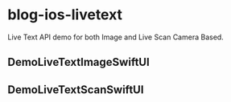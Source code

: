 # blog-ios-livetext
Live Text API demo for both Image and Live Scan Camera Based.


## DemoLiveTextImageSwiftUI


## DemoLiveTextScanSwiftUI
